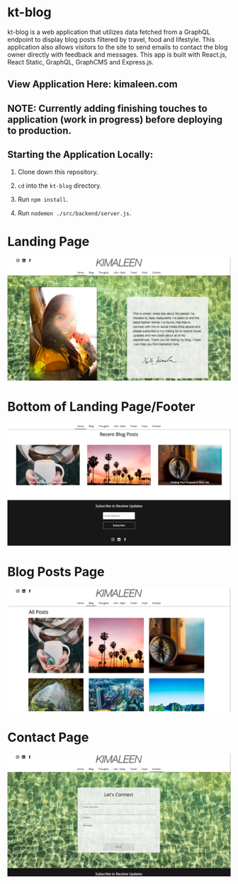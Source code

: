 # kt-blog

kt-blog is a web application that utilizes data fetched from a GraphQL endpoint to display blog posts filtered by travel, food and lifestyle. This application also allows visitors to the site to send emails to contact the blog owner directly with feedback and messages. This app is built with React.js, React Static, GraphQL, GraphCMS and Express.js.

## View Application Here: kimaleen.com

## NOTE: Currently adding finishing touches to application (work in progress) before deploying to production.

## Starting the Application Locally:

1. Clone down this repository.

2. `cd` into the `kt-blog` directory.

3. Run `npm install`.

4. Run `nodemon ./src/backend/server.js`.

# Landing Page

<img src="./src/frontend/images/kt-blog-landing.svg" alt="homepage">

# Bottom of Landing Page/Footer

<img src="./src/frontend/images/kt-blog-footer.svg" alt="footer">

# Blog Posts Page

<img src="./src/frontend/images/kt-blog-posts.svg" alt="blog posts">

# Contact Page

<img src="./src/frontend/images/kt-blog-contact.svg" alt="contact page">
